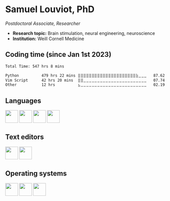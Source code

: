 # Samuel Louviot, PhD
*Postdoctoral Associate, Researcher*
- **Research topic:** Brain stimulation, neural engineering, neuroscience
- **Institution:** Weill Cornell Medicine

## Coding time (since Jan 1st 2023)

<!--START_SECTION:waka-->

```txt
Total Time: 547 hrs 8 mins

Python          479 hrs 22 mins ⣿⣿⣿⣿⣿⣿⣿⣿⣿⣿⣿⣿⣿⣿⣿⣿⣿⣿⣿⣿⣿⣷⣀⣀⣀   87.62 %
Vim Script      42 hrs 20 mins  ⣿⣿⣀⣀⣀⣀⣀⣀⣀⣀⣀⣀⣀⣀⣀⣀⣀⣀⣀⣀⣀⣀⣀⣀⣀   07.74 %
Other           12 hrs          ⣦⣀⣀⣀⣀⣀⣀⣀⣀⣀⣀⣀⣀⣀⣀⣀⣀⣀⣀⣀⣀⣀⣀⣀⣀   02.19 %
```

<!--END_SECTION:waka-->

## Languages
<a href="https://www.python.org"><img width=40 src="https://www.vectorlogo.zone/logos/python/python-icon.svg"></a> 
<a href="https://www.gnu.org/software/bash/"><img width=40 src="https://raw.githubusercontent.com/odb/official-bash-logo/61eff022f2dad3c7468f5deb4f06652d15f2c143/assets/Logos/Icons/SVG/128x128.svg"></a>
<a href= "https://git-scm.com"><img width=40 src="https://www.vectorlogo.zone/logos/git-scm/git-scm-icon.svg"></a>
<a href="https://www.mathworks.com"><img width=40 src="https://upload.wikimedia.org/wikipedia/commons/2/21/Matlab_Logo.png"></a>


## Text editors
<a href="https://www.vim.org"><img width=40 src="https://upload.wikimedia.org/wikipedia/commons/thumb/9/9f/Vimlogo.svg/544px-Vimlogo.svg.png?20150726190850"></a> 
<a href="https://code.visualstudio.com"><img width=40 src="https://upload.wikimedia.org/wikipedia/commons/9/9a/Visual_Studio_Code_1.35_icon.svg"></a>


## Operating systems
<a href="https://www.linux.org/"><img width=40 src="https://www.vectorlogo.zone/logos/linux/linux-icon.svg"></a> 
<img width=40 src="https://cdn.worldvectorlogo.com/logos/mac-os-2.svg"> <img width=40 src="https://www.vectorlogo.zone/logos/microsoft/microsoft-icon.svg">



